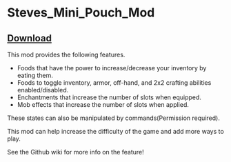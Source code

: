 # Steves_Mini_Pouch_Mod

## [Download](https://www.curseforge.com/minecraft/mc-mods/steves-mini-pouch)

This mod provides the following features.

- Foods that have the power to increase/decrease your inventory by eating them.
- Foods to toggle inventory, armor, off-hand, and 2x2 crafting abilities enabled/disabled.
- Enchantments that increase the number of slots when equipped.
- Mob effects that increase the number of slots when applied.

 
These states can also be manipulated by commands(Permission required).

This mod can help increase the difficulty of the game and add more ways to play.

See the Github wiki for more info on the feature!
